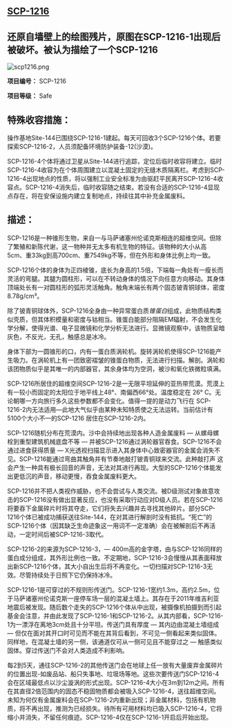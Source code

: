 ## [SCP-1216](https://scp-wiki-cn.wikidot.com/scp-1216)

## 还原自墙壁上的绘图残片，原图在SCP-1216-1出现后被破坏。被认为描绘了一个SCP-1216

![scp1216.png](http://scp-wiki.wdfiles.com/local--files/scp-1216/scp1216.png)

**项目编号：** SCP-1216

**项目等级：** Safe

## **特殊收容措施：**

操作基地Site-144已围绕SCP-1216-1建起。每天可回收3个SCP-1216个体。若要探索SCP-1216-2，人员须配备环境防护装备-12(沙漠)。

SCP-1216-4个体将通过卫星从Site-144进行追踪，定位后临时收容将建立。临时 SCP-1216-4收容为在个体周围建立以混凝土固定的无缝木质隔离栏。考虑到SCP-1216-4出现地点的性质，将以强制工业安全标准为由驱赶平民离开SCP-1216-4收容点。SCP-1216-4消失后，临时收容随之结束。若没有合适的SCP-1216-4显现点存在，将在安保设施内建立复制地点，持续往其中补充金属废料。

## **描述：**

SCP-1216是一种锥形生物，来自一与马萨诸塞州伦诺克斯相连的超维空间。但除了繁殖和新陈代谢，这一物种并无太多有机生物的特征。该物种的大小从高5cm、重33kg到高700cm、重7549kg不等，但在外形和身体比例上均一致。

SCP-1216个体的身体为正四棱锥，底长为身高的1.5倍，下端每一角处有一瘦长而灵活的弯腿。其腿为圆柱形，可以在不转动身体的情况下向任意方向移动。其身体顶端处长有一对圆柱形的弧形灵活触角。触角末端长有两个固态铍青铜球体，密度8.78g/cm³。

除了铍青铜球体外，SCP-1216全身由一种异常蛋白质*锥蛋白*组成，此物质结构类似壳质，但其体积模量和密度与钴相当。锥蛋白能部分阻隔EM辐射，不会发生化学分解，使得光谱、电子显微镜和化学分析无法进行。显微镜观察中，该物质呈暗灰色，不反光，无孔，触感总是冰冷。

身体下部为一圆锥形的口，内有一蛋白质涡轮机。旋转涡轮机使得SCP-1216能产生吸力。在涡轮机上有一团致密褶皱的锥蛋白物质，无法进行扫描。解剖。涡轮和该团物质似乎是其唯一的内部器官，其余身体均为空洞，被沙和氧化铁微粒填满。

SCP-1216所居住的超维空间SCP-1216-2是一无限平坦延伸的亚热带荒漠。荒漠上有一较小而固定的太阳位于地平线上48°、南偏西66°处。温度稳定在 26° C。无论朝哪一方向旅行多久这些参数都不会变化。值得一提的是动力飞行在 SCP-1216-2内无法适用—此地大气似乎由某种未知特质使之无法运转。当前估计有5100个大小不一的SCP-1216 居住在SCP-1216-2内。

SCP-1216随机分布在荒漠内。沙中会持续地出现各种人造金属废料 — 从螺母螺栓到重型建筑机械底盘不等 — 并被SCP-1216通过涡轮器官吞食。SCP-1216不会通过进食获得质量 — X光透视扫描显示进入其身体中心致密器官的金属会消失不见。SCP-1216能通过弯曲其触角并有节奏地敲打铍青铜球来交流。此种敲打声 这会产生一种具有极长回音的声音，无法对其进行再现。大型的SCP-1216个体能发出更低沉的声音，移动更慢，吞食金属废料更大。

SCP-1216并不把人类视作威胁，也不会尝试与人类交流。被D级测试对象故意攻击的SCP-1216没有做出显著反应，也没有采取行动应对D级人员。若在SCP-1216将要吞下金属碎片时将其夺走，它们将失去兴趣并去寻找其他碎片。部分SCP-1216个体已被成功捕获送往Site-144，在对其进行解剖时没有抵抗。“死亡”的SCP-1216个体（因其缺乏生命迹象这一用词不一定准确）会在被解剖后不再活动，一定时间后被SCP-1216-3取代。

SCP-1216-2的来源为SCP-1216-3，— 400m高的金字塔，由与SCP-1216同样的蛋白成分组成，其外形比例也一致。不定期地，SCP-1216-3会慢慢从其表面释放出新SCP-1216个体，其大小自出生后将不再变化。一切扫描对SCP-1216-3无效。尽管持续处于日照下它仍保持冰冷。

SCP-1216-1是可穿过的不规则形传送门。SCP-1216-1宽约1.3m，高约2.5m，位于马萨诸塞州伦诺克斯一座停车场一层的混凝土墙上。其存在于2011年维吉利亚地震后被发现。随后数个走失的SCP-1216个体从中出现，被摄像机拍摄到而引起基金会注意，并由此发现了SCP-1216-1和SCP-1216-2。从其内部看，SCP-1216-1为一漂浮在离地3cm处且十分平坦。传送门具有厚度 — 其内边由混凝土墙组成 — 但仅在面对其开口时可见而不能在其背后看到，不可见一侧看起来类似固体。同样地，在混凝土墙的另一侧，该通道仅可从一侧可见且不能穿过之 — 触感类似固体。穿过传送门不会对人类造成不利影响。

每2到5天，通往SCP-1216-2的其他传送门会在地球上任一放有大量废弃金属碎片的位置出现-如废品站、船只失事地、垃圾场等地。这些次要传送门SCP-1216-4会在区域最低点以沙尘漩涡的形式出现。SCP-1216-4大小在3m到12m之间。所有在其直径2倍范围内的固态不稳固物质都会被吸入SCP-1216-4，送往超维空间。未知为何仅有金属废料会在SCP-1216-2内重新出现；非金属材料，包括有机物质，将不再出现，推测为已经损失。待所有可用材料均已吸入SCP-1216-4，它将缩小并消失，不留任何痕迹。SCP-1216-4仅在SCP-1216-1开启后开始出现。